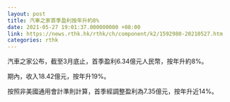 ```yaml
---
layout: post
title: 汽車之家首季盈利按年升約8%
date: 2021-05-27 19:01:37.000000000 +08:00
link: https://news.rthk.hk/rthk/ch/component/k2/1592980-20210527.htm
categories: rthk
---
```


汽車之家公布，截至3月底止，首季盈利6.34億元人民幣，按年升約8%。

期內，收入18.42億元，按年升19%。

按照非美國通用會計準則計算，首季經調整盈利為7.35億元，按年升近14%。
